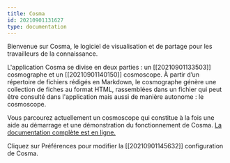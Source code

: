 ```yaml
---
title: Cosma
id: 20210901131627
type: documentation
---
```


Bienvenue sur Cosma, le logiciel de visualisation et de partage pour les travailleurs de la connaissance.

L'application Cosma se divise en deux parties : un [[20210901133503]] cosmographe et un [[20210901140150]] cosmoscope. À partir d’un répertoire de fichiers rédigés en Markdown, le cosmographe génère une collection de fiches au format HTML, rassemblées dans un fichier qui peut être consulté dans l'application mais aussi de manière autonome : le cosmoscope.

Vous parcourez actuellement un cosmoscope qui constitue à la fois une aide au démarrage et une démonstration du fonctionnement de Cosma. [La documentation complète est en ligne.](https://graphlab-fr.github.io/cosma/fr.html)

Cliquez sur Préférences pour modifier la [[20210901145632]] configuration de Cosma.